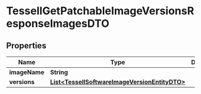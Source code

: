 

# TessellGetPatchableImageVersionsResponseImagesDTO


## Properties

Name | Type | Description | Notes
------------ | ------------- | ------------- | -------------
**imageName** | **String** |  |  [optional]
**versions** | [**List&lt;TessellSoftwareImageVersionEntityDTO&gt;**](TessellSoftwareImageVersionEntityDTO.md) |  |  [optional]



